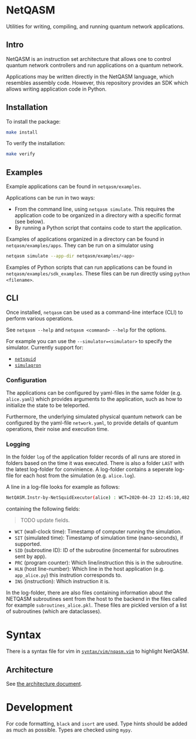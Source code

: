 # NetQASM
Utilities for writing, compiling, and running quantum network applications.

## Intro
NetQASM is an instruction set architecture that allows one to control quantum network controllers and run applications on a quantum network.

Applications may be written directly in the NetQASM language, which resembles assembly code. However, this repository provides an SDK which allows writing application code in Python.


## Installation

To install the package:
```sh
make install
```

To verify the installation:
```sh
make verify
```



## Examples
Example applications can be found in `netqasm/examples`.

Applications can be run in two ways:
- From the command line, using `netqasm simulate`. 
  This requires the application code to be organized in a directory with a specific format (see below).
- By running a Python script that contains code to start the application.

Examples of applications organized in a directory can be found in `netqasm/examples/apps`.
They can be run on a simulator using
```sh
netqasm simulate --app-dir netqasm/examples/<app>
```

Examples of Python scripts that can run applications can be found in `netqasm/examples/sdk_examples`. These files can be run directly using `python <filename>`.

## CLI
Once installed, `netqasm` can be used as a command-line interface (CLI) to perform various operations.

See `netqasm --help` and `netqasm <command> --help` for the options.

For example you can use the `--simulator=<simulator>` to specify the simulator.
Currently support for:
* [`netsquid`](https://netsquid.org/)
* [`simulaqron`](http://www.simulaqron.org/)


### Configuration
The applications can be configured by yaml-files in the same folder (e.g. `alice.yaml`) which provides arguments to the application, such as how to initialize the state to be teleported.

Furthermore, the underlying simulated physical quantum network can be configured by the yaml-file `network.yaml`, to provide details of quantum operations, their noise and execution time.

### Logging
In the folder `log` of the application folder records of all runs are stored in folders based on the time it was executed.
There is also a folder `LAST` with the latest log-folder for convinience.
A log-folder contains a seperate log-file for each host from the simulation (e.g. `alice.log`).

A line in a log-file looks for example as follows:
```sh
NetQASM.Instr-by-NetSquidExecutor(alice) : WCT=2020-04-23 12:45:10,482 : NST=13952.0 : SID=0 : PRC=18 : HLN=19 : INS=init : Doing instruction init with operands Q0
```
containing the following fields:
> TODO update fields.
* `WCT` (wall-clock time): Timestamp of computer running the simulation.
* `SIT` (simulated time): Timestamp of simulation time (nano-seconds), if supported.
* `SID` (subroutine ID): ID of the subroutine (incemental for subroutines sent by app).
* `PRC` (program counter): Which line/instruction this is in the subroutine.
* `HLN` (host line-number): Which line in the host application (e.g. `app_alice.py`) this instrution corresponds to.
* `INS` (instruction): Which instruction it is.

In the log-folder, there are also files containing information about the NETQASM subroutines sent from the host to the backend in the files called for example `subroutines_alice.pkl`.
These files are pickled version of a list of subroutines (which are dataclasses).

# Syntax
There is a syntax file for vim in [`syntax/vim/nqasm.vim`](https://gitlab.tudelft.nl/qinc-wehner/NetQASM/NetQASM/blob/master/syntax/vim/nqasm.vim) to highlight NetQASM.


## Architecture
See [the architecture document](./netqasm/ARCH.md).


# Development

For code formatting, `black` and `isort` are used.
Type hints should be added as much as possible.
Types are checked using `mypy`.